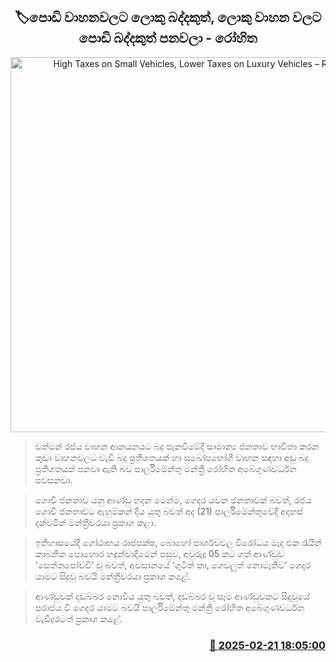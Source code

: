 <p align='center'><b><h2 align='center' title='High Taxes on Small Vehicles, Lower Taxes on Luxury Vehicles – Rohitha'>🏷පොඩි වාහනවලට ලොකු බද්දකුත්, ලොකු වාහන වලට පොඩි බද්දකුත් පනවලා - රෝහිත</h2></b></p>
<p align='center'><img src='https://helakuru.sgp1.cdn.digitaloceanspaces.com/esana/images/lib/rohitha-abegunawardhana-2025.jpg' width='600' alt='High Taxes on Small Vehicles, Lower Taxes on Luxury Vehicles – Rohitha'></p>

> වත්මන් රජය වාහන ආනයනයට බදු පැනවීමේදී සාමාන්‍ය ජනතාව භාවිතා කරන කුඩා වාහනවලට වැඩි බදු ප්‍රතිශතයක් හා සුඛෝපභෝගී වාහන සඳහා අඩු බදු ප්‍රතිශතයක් පනවා ඇති බව පාර්ලිමේන්තු මන්ත්‍රී රෝහිත අබේගුණවර්ධන පවසනවා. 

> ගොවි ජනතාව යනු ආණ්ඩු හදන මෙන්ම, ගෙදර යවන ජනතාවක් බවත්, රජය ගොවි ජනතාවට ඇහුම්කන් දිය යුතු බවත් අද (21) පාර්ලිමේන්තුවේදී අදහස් දක්වමින් මන්ත්‍රීවරයා ප්‍රකාශ කළා.

> ඉතිහාසයේදී ගෝඨාභය රාජපක්ෂ, බොහෝ පාර්ශවවල විරෝධය මැද එක රැයින් කාබනික පොහොර හඳුන්වාදීමෙන් පසුව, අවුරුදු 05 කට ගත් ආණ්ඩුව ‘සෙත්තපෝච්චි’ වූ බවත්, අවසානයේ ‘ගුටිත් කා, ගෙවලුත් නොමැතිව’ ගෙදර යාමට සිදුවූ බවයි මන්ත්‍රීවරයා ප්‍රකාශ කළේ.

> ආණ්ඩුවක් දඩබ්බර නොවිය යුතු බවත්, දඩබ්බර වූ සෑම ආණ්ඩුවකට සිදුවූයේ පරාජය වී ගෙදර යාමට බවයි පාර්ලිමේන්තු මන්ත්‍රී රෝහිත අබේගුණවර්ධන වැඩිදුරටත් ප්‍රකාශ කළේ.



<h3 align='right'><a href='https://www.helakuru.lk/esana/p/107699/'>📅 2025-02-21 18:05:00</a></h3>
